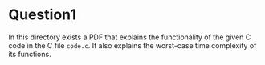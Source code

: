 # Question1 

In this directory exists a PDF that explains the functionality of the given C code in the C file `code.c`. It also explains the worst-case time complexity of its functions. 
